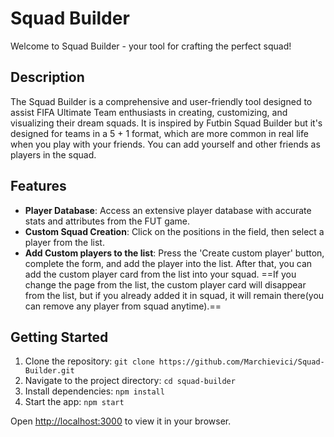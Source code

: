 # Squad Builder

Welcome to Squad Builder - your tool for crafting the perfect squad!

## Description

The Squad Builder is a comprehensive and user-friendly tool designed to assist FIFA Ultimate Team enthusiasts in creating, customizing, and visualizing their dream squads. It is inspired by Futbin
Squad Builder but it's designed for teams in a 5 + 1 format, which are more common in real life when
you play with your friends. You can add yourself and other friends as players in the squad.

## Features

- **Player Database**: Access an extensive player database with accurate stats and attributes from the FUT game.
- **Custom Squad Creation**: Click on the positions in the field, then select a player from the list.
- **Add Custom players to the list**: Press the 'Create custom player' button, complete the form, and add
  the player into the list. After that, you can add the custom player card from the list into your squad.
  ==If you change the page from the list, the custom player card will disappear from the list, but if you already added it in squad, it will remain there(you can remove any player from squad anytime).==

## Getting Started

1. Clone the repository: `git clone https://github.com/Marchievici/Squad-Builder.git`
2. Navigate to the project directory: `cd squad-builder`
3. Install dependencies: `npm install`
4. Start the app: `npm start`

Open [http://localhost:3000](http://localhost:3000) to view it in your browser.
